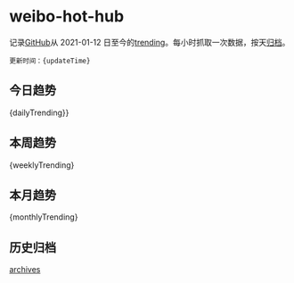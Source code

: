 # weibo-hot-hub

记录[GitHub](https://www.github.com)从 2021-01-12 日至今的[trending](https://github.com/trending)。每小时抓取一次数据，按天[归档](archives)。

`更新时间：{updateTime}`

## 今日趋势

{dailyTrending}}

## 本周趋势

{weeklyTrending}

## 本月趋势

{monthlyTrending}

## 历史归档

[archives](archives)
